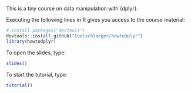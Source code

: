 This is a tiny course on data manipulation with {dplyr}.

Executing the following lines in R gives you access to the course material:

```r
# install.packages("devtools")
devtools::install_github("loelschlaeger/howtodplyr")
library(howtodplyr)
```

To open the slides, type:

```r
slides()
```

To start the tutorial, type:

```r
tutorial()
```